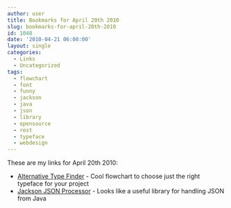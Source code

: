 ```yaml
---
author: user
title: Bookmarks for April 20th 2010
slug: bookmarks-for-april-20th-2010
id: 1048
date: '2010-04-21 06:00:00'
layout: single
categories:
  - Links
  - Uncategorized
tags:
  - flowchart
  - font
  - funny
  - jackson
  - java
  - json
  - library
  - opensource
  - rest
  - typeface
  - webdesign
---
```


These are my links for April 20th 2010:

*   [Alternative Type Finder](http://julianhansen.com/index.php?/alternative-type-finder/) - Cool flowchart to choose just the right typeface for your project
*   [Jackson JSON Processor](http://jackson.codehaus.org/) - Looks like a useful library for handling JSON from Java
